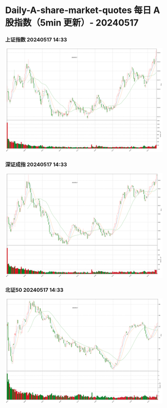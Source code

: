 
# Daily-A-share-market-quotes 每日 A 股指数（5min 更新）- 20240517

### 上证指数 20240517 14:33
![](./fig/2024/5/20240517-sh000001.png)

### 深证成指 20240517 14:33
![](./fig/2024/5/20240517-sz399001.png)

### 北证50 20240517 14:33
![](./fig/2024/5/20240517-bj899050.png)
